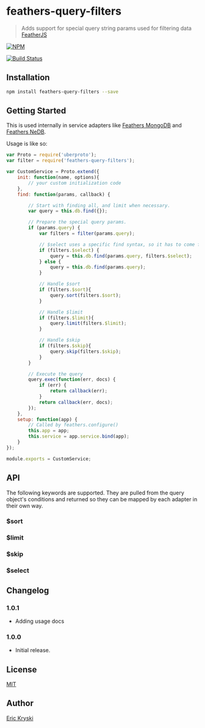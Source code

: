 # feathers-query-filters

> Adds support for special query string params used for filtering data [FeatherJS](https://github.com/feathersjs)

[![NPM](https://nodei.co/npm/feathers-query-filters.png?downloads=true&stars=true)](https://nodei.co/npm/feathers-query-filters/)

[![Build Status](https://travis-ci.org/feathersjs/feathers-query-filters.png?branch=master)](https://travis-ci.org/feathersjs/feathers-query-filters)

## Installation

```bash
npm install feathers-query-filters --save
```

## Getting Started

This is used internally in service adapters like [Feathers MongoDB]() and [Feathers NeDB]().

Usage is like so:

```js
var Proto = require('uberproto');
var filter = require('feathers-query-filters');

var CustomService = Proto.extend({
    init: function(name, options){
        // your custom initialization code
    },
    find: function(params, callback) {

        // Start with finding all, and limit when necessary.
        var query = this.db.find({});

        // Prepare the special query params.
        if (params.query) {
            var filters = filter(params.query);

            // $select uses a specific find syntax, so it has to come first.
            if (filters.$select) {
                query = this.db.find(params.query, filters.$select);
            } else {
                query = this.db.find(params.query);
            }

            // Handle $sort
            if (filters.$sort){
                query.sort(filters.$sort);
            }

            // Handle $limit
            if (filters.$limit){
                query.limit(filters.$limit);
            }

            // Handle $skip
            if (filters.$skip){
                query.skip(filters.$skip);
            }
        }

        // Execute the query
        query.exec(function(err, docs) {
            if (err) {
                return callback(err);
            }
            return callback(err, docs);
        });
    },
    setup: function(app) {
        // Called by feathers.configure()
        this.app = app;
        this.service = app.service.bind(app);
    }
});

module.exports = CustomService;
```

## API

The following keywords are supported. They are pulled from the query object's conditions and returned so they can be mapped by each adapter in their own way.

### $sort

### $limit

### $skip

### $select

## Changelog

### 1.0.1
- Adding usage docs

### 1.0.0
- Initial release.

## License

[MIT](LICENSE)

## Author

[Eric Kryski](https://github.com/ekryski)
